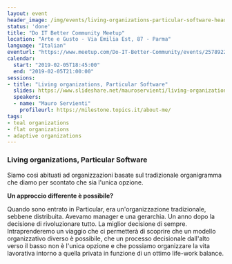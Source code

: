 ```yaml
---
layout: event
header_image: /img/events/living-organizations-particular-software-header.png
status: 'done'
title: "Do IT Better Community Meetup"
location: "Arte e Gusto - Via Emilia Est, 87 - Parma"
language: "Italian"
eventurl: "https://www.meetup.com/Do-IT-Better-Community/events/257892237/"
calendar:
  start: "2019-02-05T18:45:00"
  end: "2019-02-05T21:00:00"
sessions:
- title: "Living organizations, Particular Software"
  slides: https://www.slideshare.net/mauroservienti/living-organizations-particular-software-do-it-better-parma
  speakers:
  - name: "Mauro Servienti"
    profileurl: https://milestone.topics.it/about-me/
tags:
- teal organizations
- flat organizations
- adaptive organizations
---
```


### Living organizations, Particular Software

Siamo così abituati ad organizzazioni basate sul tradizionale organigramma che diamo per scontato che sia l'unica opzione.

**Un approccio differente è possibile?**

Quando sono entrato in Particular, era un'organizzazione tradizionale, sebbene distribuita. Avevamo manager e una gerarchia. Un anno dopo la decisione di rivoluzionare tutto. La miglior decisione di sempre. Intraprenderemo un viaggio che ci permetterà di scoprire che un modello organizzativo diverso è possibile, che un processo decisionale dall'alto verso il basso non è l'unica opzione e che possiamo organizzare la vita lavorativa intorno a quella privata in funzione di un ottimo life-work balance.
